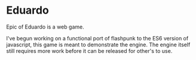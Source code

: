 # Eduardo
Epic of Eduardo is a web game.

I've begun working on a functional port of flashpunk to the ES6 version of javascript, this game is meant to demonstrate the engine. The engine itself still requires more work before it can be released for other's to use.
